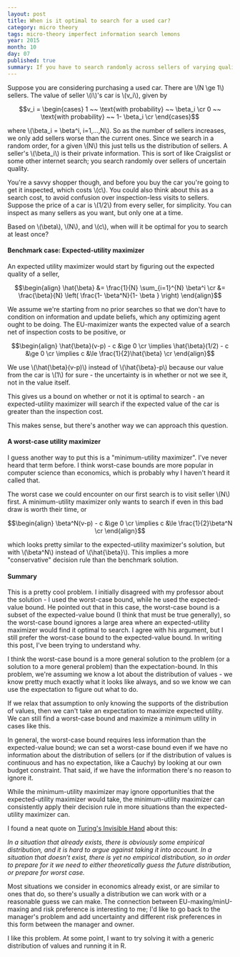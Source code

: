 ```yaml
---
layout: post
title: When is it optimal to search for a used car?
category: micro theory
tags: micro-theory imperfect information search lemons
year: 2015
month: 10
day: 07
published: true
summary: If you have to search randomly across sellers of varying quality, when is it worth your time to search?
---
```



Suppose you are considering purchasing a used car. There are \\(N \ge 1\\) sellers. The value of seller \\(i\\)'s car is \\(v_i\\), given by

$$v_i =
\begin{cases}
1 ~~ \text{with probability} ~~ \beta_i \cr
0 ~~ \text{with probability} ~~ 1- \beta_i \cr
\end{cases}$$

where \\(\beta_i = \beta^i, i=1,...,N\\). So as the number of sellers increases, we only add sellers worse than the current ones. Since we search in a random order, for a given \\(N\\) this just tells us the distribution of sellers. A seller's \\(\beta_i\\) is their private information. This is sort of like Craigslist or some other internet search; you search randomly over sellers of uncertain quality. 

You're a savvy shopper though, and before you buy the car you're going to get it inspected, which costs \\(c\\). You could also think about this as a search cost, to avoid confusion over inspection-less visits to sellers. Suppose the price of a car is \\(1/2\\) from every seller, for simplicity. You can inspect as many sellers as you want, but only one at a time.

Based on \\(\beta\\), \\(N\\), and \\(c\\), when will it be optimal for you to search at least once?

#### Benchmark case: Expected-utility maximizer

An expected utility maximizer would start by figuring out the expected quality of a seller,

$$\begin{align}
\hat{\beta} &= \frac{1}{N} \sum_{i=1}^{N} \beta^i \cr
&= \frac{\beta}{N} \left( \frac{1- \beta^N}{1- \beta } \right)
\end{align}$$

We assume we're starting from no prior searches so that we don't have to condition on information and update beliefs, which any optimizing agent ought to be doing. The EU-maximizer wants the expected value of a search net of inspection costs to be positive, or

$$\begin{align}
\hat{\beta}(v-p) - c &\ge 0 \cr
 \implies \hat{\beta}(1/2) - c &\ge 0 \cr
 \implies c &\le \frac{1}{2}\hat{\beta} \cr
\end{align}$$

We use \\(\hat{\beta}(v-p)\\) instead of \\(\hat{\beta}-p\\) because our value from the car is \\(1\\) for sure - the uncertainty is in whether or not we see it, not in the value itself.

This gives us a bound on whether or not it is optimal to search - an expected-utility maximizer will search if the expected value of the car is greater than the inspection cost.

This makes sense, but there's another way we can approach this question.

#### A worst-case utility maximizer

I guess another way to put this is a "minimum-utility maximizer". I've never heard that term before. I think worst-case bounds are more popular in computer science than economics, which is probably why I haven't heard it called that. 

The worst case we could encounter on our first search is to visit seller \\(N\\) first. A minimum-utility maximizer only wants to search if even in this bad draw is worth their time, or

$$\begin{align}
\beta^N(v-p) - c &\ge 0 \cr
\implies c &\le \frac{1}{2}\beta^N \cr
\end{align}$$

which looks pretty similar to the expected-utility maximizer's solution, but with \\(\beta^N\\) instead of \\(\hat{\beta}\\). This implies a more "conservative" decision rule than the benchmark solution.

#### Summary

This is a pretty cool problem. I initially disagreed with my professor about the solution - I used the worst-case bound, while he used the expected-value bound. He pointed out that in this case, the worst-case bound is a subset of the expected-value bound (I think that must be true generally), so the worst-case bound ignores a large area where an expected-utility maximizer would find it optimal to search. I agree with his argument, but I still prefer the worst-case bound to the expected-value bound. In writing this post, I've been trying to understand why.

I think the worst-case bound is a more general solution to the problem (or a solution to a more general problem) than the expectation-bound. In this problem, we're assuming we know a lot about the distribution of values - we know pretty much exactly what it looks like always, and so we know we can use the expectation to figure out what to do. 

If we relax that assumption to only knowing the supports of the distribution of values, then we can't take an expectation to maximize expected utility. We can still find a worst-case bound and maximize a minimum utility in cases like this. 

In general, the worst-case bound requires less information than the expected-value bound; we can set a worst-case bound even if we have no information about the distribution of sellers (or if the distribution of values is continuous and has no expectation, like a Cauchy) by looking at our own budget constraint. That said, if we have the information there's no reason to ignore it.

While the minimum-utility maximizer may ignore opportunities that the expected-utility maximizer would take, the minimum-utility maximizer can consistently apply their decision rule in more situations than the expected-utility maximizer can.

I found a neat quote on [Turing's Invisible Hand](https://agtb.wordpress.com/2009/09/06/cs-and-economics-different-attitudes/) about this:

*In a situation that already exists, there is obviously some empirical distribution, and it is hard to argue against taking it into account.  In a situation that doesn’t exist, there is yet no empirical distribution, so in order to prepare for it we need to either theoretically guess the future distribution, or prepare for worst case.*

Most situations we consider in economics already exist, or are similar to ones that do, so there's usually a distribution we can work with or a reasonable guess we can make. The connection between EU-maxing/minU-maxing and risk preference is interesting to me; I'd like to go back to the manager's problem and add uncertainty and different risk preferences in this form between the manager and owner.

I like this problem. At some point, I want to try solving it with a generic distribution of values and running it in R.